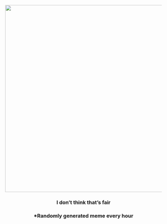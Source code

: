 <p align="center">
        <img src="https://i.redd.it/w02uprnyb2291.jpg" width="600" height="600">
        </p>
        <h3 align="center">I don’t think that’s fair</h3>
        <h3 align="center">*Randomly generated meme every hour</h3>
    
